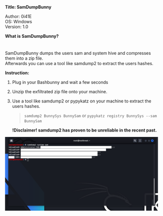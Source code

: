 **Title: SamDumpBunny**

<p>Author: 0i41E<br>
OS: Windows<br>
Version: 1.0<br>

**What is SamDumpBunny?**
#
<p>SamDumpBunny dumps the users sam and system hive and compresses them into a zip file.<br>
Afterwards you can use a tool like samdump2 to extract the users hashes.</p>


**Instruction:**
1. Plug in your Bashbunny and wait a few seconds

2. Unzip the exfiltrated zip file onto your machine.

3. Use a tool like samdump2 or pypykatz on your machine to extract the users hashes.
	> `samdump2 BunnySys BunnySam`
	or  `pypykatz registry BunnySys --sam BunnySam`
	
	**!Disclaimer! samdump2 has proven to be unreliable in the recent past.**

![alt text](https://github.com/0i41E/omg-payloads/blob/master/payloads/library/credentials/SamDumpCable/sam.png)
